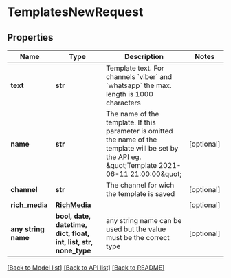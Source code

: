 # TemplatesNewRequest


## Properties
Name | Type | Description | Notes
------------ | ------------- | ------------- | -------------
**text** | **str** | Template text. For channels &#x60;viber&#x60; and &#x60;whatsapp&#x60; the max. length is 1000 characters | 
**name** | **str** | The name of the template. If this parameter is omitted the name of the template will be set by the API eg. \&quot;Template 2021-06-11 21:00:00\&quot; | [optional] 
**channel** | **str** | The channel for wich the template is saved | [optional] 
**rich_media** | [**RichMedia**](RichMedia.md) |  | [optional] 
**any string name** | **bool, date, datetime, dict, float, int, list, str, none_type** | any string name can be used but the value must be the correct type | [optional]

[[Back to Model list]](../../README.md#models) [[Back to API list]](../../README.md#available-methods) [[Back to README]](../../README.md)


